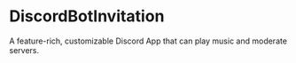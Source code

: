 # DiscordBotInvitation
A feature-rich, customizable Discord App that can play music and moderate servers.
